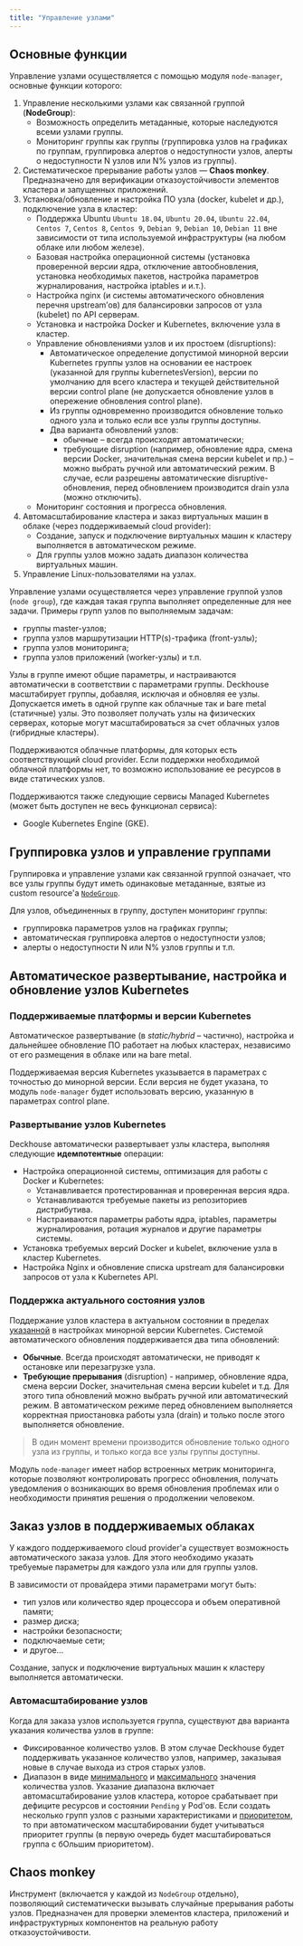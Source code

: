 ```yaml
---
title: "Управление узлами"
---
```


## Основные функции

Управление узлами осуществляется с помощью модуля `node-manager`, основные функции которого:
1. Управление несколькими узлами как связанной группой (**NodeGroup**):
    * Возможность определить метаданные, которые наследуются всеми узлами группы.
    * Мониторинг группы как группы (группировка узлов на графиках по группам, группировка алертов о недоступности узлов, алерты о недоступности N узлов или N% узлов из группы).
2. Систематическое прерывание работы узлов — **Chaos monkey**. Предназначено для верификации отказоустойчивости элементов кластера и запущенных приложений.
3. Установка/обновление и настройка ПО узла (docker, kubelet и др.), подключение узла в кластер:
    * Поддержка Ubuntu `Ubuntu 18.04`, `Ubuntu 20.04`, `Ubuntu 22.04`, `Centos 7`, `Centos 8`, `Centos 9`, `Debian 9`, `Debian 10`, `Debian 11` вне зависимости от типа используемой инфраструктуры (на любом облаке или любом железе).
    * Базовая настройка операционной системы (установка проверенной версии ядра, отключение автообновления, установка необходимых пакетов, настройка параметров журналирования, настройка iptables и и.т.).
    * Настройка nginx (и системы автоматического обновления перечня upstream’ов) для балансировки запросов от узла (kubelet) по API серверам.
    * Установка и настройка Docker и Kubernetes, включение узла в кластер.
    * Управление обновлениями узлов и их простоем (disruptions):
        * Автоматическое определение допустимой минорной версии Kubernetes группы узлов на основании ее
          настроек (указанной для группы kubernetesVersion), версии по умолчанию для всего кластера и текущей
          действительной версии control plane (не допускается обновление узлов в опережение обновления control plane).
        * Из группы одновременно производится обновление только одного узла и только если все узлы группы доступны.
        * Два варианта обновлений узлов:
            * обычные – всегда происходят автоматически;
            * требующие disruption (например, обновление ядра, смена версии Docker, значительная смена версии kubelet и пр.) – можно выбрать ручной или автоматический режим. В случае, если разрешены автоматические disruptive-обновления, перед обновлением производится drain узла (можно отключить).
    * Мониторинг состояния и прогресса обновления.
4. Автомасштабирование кластера и заказ виртуальных машин в облаке (через поддерживаемый cloud provider):
    * Создание, запуск и подключение виртуальных машин к кластеру выполняется в автоматическом режиме.
    * Для группы узлов можно задать диапазон количества виртуальных машин.
5. Управление Linux-пользователями на узлах.

Управление узлами осуществляется через управление группой узлов (`node group`), где каждая такая группа выполняет определенные для нее задачи. Примеры групп узлов по выполняемым задачам:
- группы master-узлов;
- группа узлов маршрутизации HTTP(s)-трафика (front-узлы);
- группа узлов мониторинга;
- группа узлов приложений (worker-узлы) и т.п.

Узлы в группе имеют общие параметры, и настраиваются автоматически в соответствии с параметрами группы. Deckhouse масштабирует группы, добавляя, исключая и обновляя ее узлы. Допускается иметь в одной группе как облачные так и bare metal (статичные) узлы. Это позволяет получать узлы на физических серверах, которые могут масштабироваться за счет облачных узлов (гибридные кластеры).

Поддерживаются облачные платформы, для которых есть соответствующий cloud provider. Если поддержки необходимой облачной платформы нет, то возможно использование ее ресурсов в виде статических узлов.

Поддерживаются также следующие сервисы Managed Kubernetes (может быть доступен не весь функционал сервиса):
- Google Kubernetes Engine (GKE).

## Группировка узлов и управление группами

Группировка и управление узлами как связанной группой означает, что все узлы группы будут иметь одинаковые метаданные, взятые из custom resource'а [`NodeGroup`](cr.html#nodegroup).

Для узлов, объединенных в группу, доступен мониторинг группы:
- группировка параметров узлов на графиках группы;
- автоматическая группировка алертов о недоступности узлов;
- алерты о недоступности N или N% узлов группы и т.п.

## Автоматическое развертывание, настройка и обновление узлов Kubernetes

### Поддерживаемые платформы и версии Kubernetes

Автоматическое развертывание (в *static/hybrid* – частично), настройка и дальнейшее обновление ПО работает на любых кластерах, независимо от его размещения в облаке или на bare metal.

Поддерживаемая версия Kubernetes указывается в параметрах с точностью до минорной версии. Если версия не будет указана, то модуль `node-manager` будет использовать версию, указанную в параметрах control plane.

### Развертывание узлов Kubernetes

Deckhouse автоматически развертывает узлы кластера, выполняя следующие **идемпотентные** операции:
- Настройка операционной системы, оптимизация для работы с Docker и Kubernetes:
  - Устанавливается протестированная и проверенная версия ядра.
  - Устанавливаются требуемые пакеты из репозиториев дистрибутива.
  - Настраиваются параметры работы ядра, iptables, параметры журналирования, ротация журналов и другие параметры системы.
- Установка требуемых версий Docker и kubelet, включение узла в кластер Kubernetes.
- Настройка Nginx и обновление списка upstream для балансировки запросов от узла к Kubernetes API.

### Поддержка актуального состояния узлов

Поддержание узлов кластера в актуальном состоянии в пределах [указанной](configuration.html) в настройках минорной версии Kubernetes. Системой автоматического обновления поддерживается два типа обновлений:
- **Обычные**. Всегда происходят автоматически, не приводят к остановке или перезагрузке узла.
- **Требующие прерывания** (disruption) - например, обновление ядра, смена версии Docker, значительная смена версии kubelet и т.д. Для этого типа обновлений можно выбрать ручной или автоматический режим. В автоматическом режиме перед обновлением выполняется корректная приостановка работы узла (drain) и только после этого выполняется обновление.

> В один момент времени производится обновление только одного узла из группы, и только когда все узлы группы доступны.

Модуль `node-manager` имеет набор встроенных метрик мониторинга, которые позволяют контролировать прогресс обновления, получать уведомления о возникающих во время обновления проблемах или о необходимости принятия решения о продолжении человеком.

## Заказ узлов в поддерживаемых облаках

У каждого поддерживаемого cloud provider'а существует возможность автоматического заказа узлов. Для этого необходимо указать требуемые параметры для каждого узла или для группы узлов.

В зависимости от провайдера этими параметрами могут быть:
- тип узлов или количество ядер процессора и объем оперативной памяти;
- размер диска;
- настройки безопасности;
- подключаемые сети;
- и другое…

Создание, запуск и подключение виртуальных машин к кластеру выполняется автоматически.

### Автомасштабирование узлов

Когда для заказа узлов используется группа, существуют два варианта указания количества узлов в группе:
- Фиксированное количество узлов. В этом случае Deckhouse будет поддерживать указанное количество узлов, например, заказывая новые в случае выхода из строя старых узлов.
- Диапазон в виде [минимального](cr.html#nodegroup-v1-spec-cloudinstances-minperzone) и [максимального](cr.html#nodegroup-v1-spec-cloudinstances-maxperzone) значения количества узлов. Указание диапазона включает автомасштабирование узлов кластера, которое срабатывает при дефиците ресурсов и состоянии `Pending` у Pod'ов. Если создать несколько групп узлов с разными характеристиками и [приоритетом](cr.html#nodegroup-v1-spec-priority), то при автоматическом масштабировании будет учитываться приоритет группы (в первую очередь будет масштабироваться группа с бОльшим приоритетом).

## Chaos monkey

Инструмент (включается у каждой из `NodeGroup` отдельно), позволяющий систематически вызывать случайные прерывания работы узлов. Предназначен для проверки элементов кластера, приложений и инфраструктурных компонентов на реальную работу отказоустойчивости.
